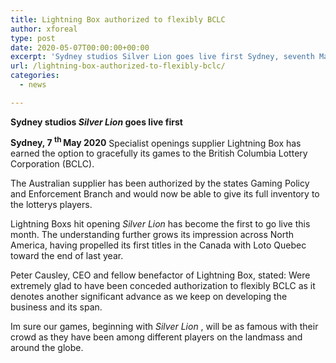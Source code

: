 ```yaml
---
title: Lightning Box authorized to flexibly BCLC
author: xforeal 
type: post
date: 2020-05-07T00:00:00+00:00
excerpt: 'Sydney studios Silver Lion goes live first Sydney, seventh May 2020 Specialist openings supplier Lightning Box has earned the option to flexibly its games to the British Columbia Lottery Corporation (BCLC) '
url: /lightning-box-authorized-to-flexibly-bclc/
categories:
  - news

---
```

**Sydney studios _Silver Lion_ goes live first** 

**Sydney, 7 <sup>th </sup> May 2020** Specialist openings supplier Lightning Box has earned the option to gracefully its games to the British Columbia Lottery Corporation (BCLC). 

The Australian supplier has been authorized by the states Gaming Policy and Enforcement Branch and would now be able to give its full inventory to the lotterys players. 

Lightning Boxs hit opening  _Silver Lion_ has become the first to go live this month. The understanding further grows its impression across North America, having propelled its first titles in the Canada with Loto Quebec toward the end of last year. 

Peter Causley, CEO and fellow benefactor of Lightning Box, stated: Were extremely glad to have been conceded authorization to flexibly BCLC as it denotes another significant advance as we keep on developing the business and its span. 

Im sure our games, beginning with _Silver Lion_ , will be as famous with their crowd as they have been among different players on the landmass and around the globe.